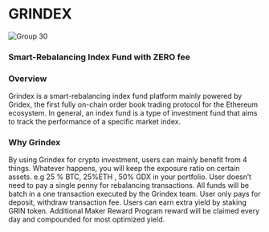 # GRINDEX 
![Group 30](https://user-images.githubusercontent.com/101148026/226177593-cdecc32b-1472-4d50-8247-c1ed2bd8791b.png)
### Smart-Rebalancing Index Fund with ZERO fee


### Overview
Grindex is a smart-rebalancing index fund platform mainly powered by Gridex, the first fully on-chain order book trading protocol for the Ethereum ecosystem. In general, an index fund is a type of investment fund that aims to track the performance of a specific market index. 

### Why Grindex
By using Grindex for crypto investment, users can mainly benefit from 4 things. 
Whatever happens, you will keep the exposure ratio on certain assets. e.g 25 % BTC, 25%ETH , 50% GDX in your portfolio.
User doesn’t need to pay a single penny for rebalancing transactions. All funds will be batch in a one transaction executed by the Grindex team. User only pays for deposit, withdraw transaction fee. 
Users can earn extra yield by staking GRIN token. 
Additional Maker Reward Program reward will be claimed every day and compounded for most optimized yield.

